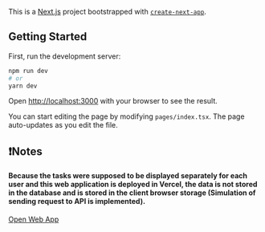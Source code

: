 This is a [Next.js](https://nextjs.org/) project bootstrapped with [`create-next-app`](https://github.com/vercel/next.js/tree/canary/packages/create-next-app).

## Getting Started

First, run the development server:

```bash
npm run dev
# or
yarn dev
```

Open [http://localhost:3000](http://localhost:3000) with your browser to see the result.

You can start editing the page by modifying `pages/index.tsx`. The page auto-updates as you edit the file.

## ❗️Notes
#### Because the tasks were supposed to be displayed separately for each user and this web application is deployed in Vercel, the data is not stored in the database and is stored in the client browser storage (Simulation of sending request to API is implemented).

[Open Web App](https://todo-app-mnboy.vercel.app/)
